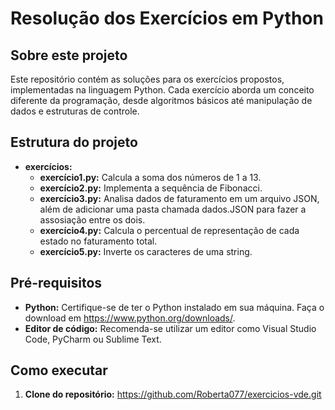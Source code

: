 # Resolução dos Exercícios em Python

## Sobre este projeto
Este repositório contém as soluções para os exercícios propostos, implementadas na linguagem Python. Cada exercício aborda um conceito diferente da programação, desde algoritmos básicos até manipulação de dados e estruturas de controle.

## Estrutura do projeto
* **exercícios:**
    * **exercício1.py:** Calcula a soma dos números de 1 a 13.
    * **exercício2.py:** Implementa a sequência de Fibonacci.
    * **exercício3.py:** Analisa dados de faturamento em um arquivo JSON, além de adicionar uma pasta chamada dados.JSON para fazer a assosiação entre os dois.
    * **exercício4.py:** Calcula o percentual de representação de cada estado no faturamento total.
    * **exercício5.py:** Inverte os caracteres de uma string.

## Pré-requisitos
* **Python:** Certifique-se de ter o Python instalado em sua máquina. Faça o download em https://www.python.org/downloads/.
* **Editor de código:** Recomenda-se utilizar um editor como Visual Studio Code, PyCharm ou Sublime Text.

## Como executar
1. **Clone do repositório:**
   https://github.com/Roberta077/exercicios-vde.git
   
